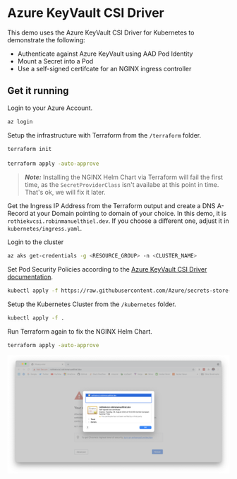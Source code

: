 # Azure KeyVault CSI Driver

This demo uses the Azure KeyVault CSI Driver for Kubernetes to demonstrate the following:

- Authenticate against Azure KeyVault using AAD Pod Identity
- Mount a Secret into a Pod
- Use a self-signed certifcate for an NGINX ingress controller

## Get it running

Login to your Azure Account.

```bash
az login
```

Setup the infrastructure with Terraform from the `/terraform` folder.

```bash
terraform init

terraform apply -auto-approve
```

> ***Note:*** Installing the NGINX Helm Chart via Terraform will fail the first time, as the `SecretProviderClass` isn't availabe at this point in time. That's ok, we will fix it later.

Get the Ingress IP Address from the Terraform output and create a DNS A-Record at your Domain pointing to domain of your choice. In this demo, it is `rothiekvcsi.robinmanuelthiel.dev`. If you choose a different one, adjust it in `kubernetes/ingress.yaml`.

Login to the cluster

```bash
az aks get-credentials -g <RESOURCE_GROUP> -n <CLUSTER_NAME>
```

Set Pod Security Policies according to the [Azure KeyVault CSI Driver documentation](https://azure.github.io/secrets-store-csi-driver-provider-azure/getting-started/installation/#using-deployment-yamls).

```bash
kubectl apply -f https://raw.githubusercontent.com/Azure/secrets-store-csi-driver-provider-azure/master/deployment/pod-security-policy.yaml
```

Setup the Kubernetes Cluster from the `/kubernetes` folder.

```bash
kubectl apply -f .
```

Run Terraform again to fix the NGINX Helm Chart.

```bash
terraform apply -auto-approve
```

![Screenshot](screenshot.png)
